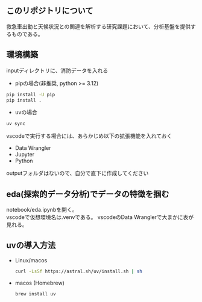 ## このリポジトリについて
救急車出動と天候状況との関連を解析する研究課題において、分析基盤を提供するものである。  
## 環境構築
inputディレクトリに、消防データを入れる
- pipの場合(非推奨, python >= 3.12)
```sh
pip install -U pip
pip install .
```
- uvの場合
```sh  
uv sync
```
vscodeで実行する場合には、あらかじめ以下の拡張機能を入れておく  
- Data Wrangler
- Jupyter
- Python

outputフォルダはないので、自分で直下に作成してください

## eda(探索的データ分析)でデータの特徴を掴む
notebook/eda.ipynbを開く。  
vscodeで仮想環境名は.venvである。
vscodeのData Wranglerで大まかに表が見れる。
## uvの導入方法
- Linux/macos
    ```sh
    curl -LsSf https://astral.sh/uv/install.sh | sh
    ```

- macos (Homebrew)
  ```sh
  brew install uv
  ```
